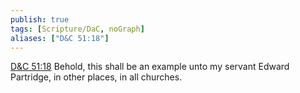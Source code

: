 ```yaml
---
publish: true
tags: [Scripture/DaC, noGraph]
aliases: ["D&C 51:18"]
---
```

[D&C 51:18](https://churchofjesuschrist.org/study/scriptures/dc-testament/dc/51?lang=eng&id=p18#p18) Behold, this shall be an example unto my servant Edward Partridge, in other places, in all churches.
